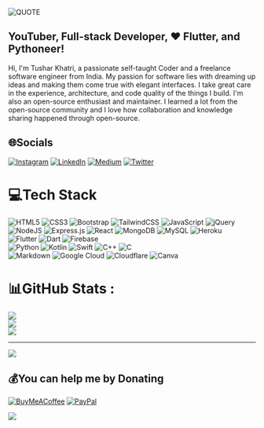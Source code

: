 ![QUOTE](https://user-images.githubusercontent.com/64004539/191455015-a5b7f32d-49a9-45df-849f-45e49429dda3.png)                        
## YouTuber, Full-stack Developer, ❤ Flutter, and Pythoneer!

Hi, I'm Tushar Khatri, a passionate self-taught Coder and a freelance software engineer from India. My passion for software lies with dreaming up ideas and making them come true with elegant interfaces. I take great care in the experience, architecture, and code quality of the things I build. I'm also an open-source enthusiast and maintainer. I learned a lot from the open-source community and I love how collaboration and knowledge sharing happened through open-source.

## 🌐Socials
[![Instagram](https://img.shields.io/badge/Instagram-%23E4405F.svg?logo=Instagram&logoColor=white)](https://instagram.com/tusharkhatri.in) [![LinkedIn](https://img.shields.io/badge/LinkedIn-%230077B5.svg?logo=linkedin&logoColor=white)](https://linkedin.com/in/tusharkhatriofficial) [![Medium](https://img.shields.io/badge/Medium-12100E?logo=medium&logoColor=white)](https://medium.com/@tusharkhatri) [![Twitter](https://img.shields.io/badge/Twitter-%231DA1F2.svg?logo=Twitter&logoColor=white)](https://twitter.com/DamanKhatri_) 

# 💻Tech Stack
![HTML5](https://img.shields.io/badge/html5-%23E34F26.svg?style=for-the-badge&logo=html5&logoColor=white) 
![CSS3](https://img.shields.io/badge/css3-%231572B6.svg?style=for-the-badge&logo=css3&logoColor=white) 
![Bootstrap](https://img.shields.io/badge/bootstrap-%23563D7C.svg?style=for-the-badge&logo=bootstrap&logoColor=white)
![TailwindCSS](https://img.shields.io/badge/tailwindcss-%2338B2AC.svg?style=for-the-badge&logo=tailwind-css&logoColor=white)
![JavaScript](https://img.shields.io/badge/javascript-%23323330.svg?style=for-the-badge&logo=javascript&logoColor=%23F7DF1E) 
![jQuery](https://img.shields.io/badge/jquery-%230769AD.svg?style=for-the-badge&logo=jquery&logoColor=white)
![NodeJS](https://img.shields.io/badge/node.js-6DA55F?style=for-the-badge&logo=node.js&logoColor=white)
![Express.js](https://img.shields.io/badge/express.js-%23404d59.svg?style=for-the-badge&logo=express&logoColor=%2361DAFB)
![React](https://img.shields.io/badge/react-%2320232a.svg?style=for-the-badge&logo=react&logoColor=%2361DAFB)
![MongoDB](https://img.shields.io/badge/MongoDB-%234ea94b.svg?style=for-the-badge&logo=mongodb&logoColor=white)
![MySQL](https://img.shields.io/badge/mysql-%2300f.svg?style=for-the-badge&logo=mysql&logoColor=white)
![Heroku](https://img.shields.io/badge/heroku-%23430098.svg?style=for-the-badge&logo=heroku&logoColor=white) 
<br>
![Flutter](https://img.shields.io/badge/Flutter-%2302569B.svg?style=for-the-badge&logo=Flutter&logoColor=white) 
![Dart](https://img.shields.io/badge/dart-%230175C2.svg?style=for-the-badge&logo=dart&logoColor=white) 
![Firebase](https://img.shields.io/badge/firebase-%23039BE5.svg?style=for-the-badge&logo=firebase)
<br>
![Python](https://img.shields.io/badge/python-3670A0?style=for-the-badge&logo=python&logoColor=ffdd54) 
![Kotlin](https://img.shields.io/badge/kotlin-%230095D5.svg?style=for-the-badge&logo=kotlin&logoColor=white) 
![Swift](https://img.shields.io/badge/swift-F54A2A?style=for-the-badge&logo=swift&logoColor=white) 
![C++](https://img.shields.io/badge/c++-%2300599C.svg?style=for-the-badge&logo=c%2B%2B&logoColor=white) 
![C](https://img.shields.io/badge/c-%2300599C.svg?style=for-the-badge&logo=c&logoColor=white) 
<br>
![Markdown](https://img.shields.io/badge/markdown-%23000000.svg?style=for-the-badge&logo=markdown&logoColor=white) 
![Google Cloud](https://img.shields.io/badge/Google%20Cloud-%234285F4.svg?style=for-the-badge&logo=google-cloud&logoColor=white) 
![Cloudflare](https://img.shields.io/badge/Cloudflare-F38020?style=for-the-badge&logo=Cloudflare&logoColor=white)
![Canva](https://img.shields.io/badge/Canva-%2300C4CC.svg?style=for-the-badge&logo=Canva&logoColor=white)
<br>
# 📊GitHub Stats :
![](https://github-readme-stats.vercel.app/api?username=tusharkhatriofficial&theme=swift&hide_border=false&include_all_commits=false&count_private=false)<br/>
![](https://github-readme-streak-stats.herokuapp.com/?user=tusharkhatriofficial&theme=swift&hide_border=false)<br/>
![](https://github-readme-stats.vercel.app/api/top-langs/?username=tusharkhatriofficial&theme=swift&hide_border=false&include_all_commits=false&count_private=false&layout=compact)

---
[![](https://visitcount.itsvg.in/api?id=tusharkhatriofficial&icon=0&color=1)](https://visitcount.itsvg.in)

  ## 💰You can help me by Donating
  [![BuyMeACoffee](https://img.shields.io/badge/Buy%20Me%20a%20Coffee-ffdd00?style=for-the-badge&logo=buy-me-a-coffee&logoColor=black)](https://buymeacoffee.com/tusharkhatri) [![PayPal](https://img.shields.io/badge/PayPal-00457C?style=for-the-badge&logo=paypal&logoColor=white)](https://paypal.me/DevelopersOnline)

<img src="https://user-images.githubusercontent.com/64004539/165444064-67ec916c-660c-410d-91ce-1f39704a3981.svg" align="center">

 
 

 
<!-- commented code
 📫 How to reach me: 
* <a href="url"><img src="https://user-images.githubusercontent.com/64004539/163582926-dc45bd01-75d7-4a94-a19a-f4a1bafcefef.png" align="left" height="23" width="23" ></a> [Email](mailto:khatritushar420@gmail.com)
* <a href="url"><img src="https://user-images.githubusercontent.com/64004539/163581667-d02ef14e-f7bb-4b0a-8a16-b656bd3b1110.jpg" align="left" height="23" width="23" ></a> [Instagram](https://www.instagram.com/tushar_khatri_official_/)
* <a href="url"><img src="https://user-images.githubusercontent.com/64004539/163582101-31cb9cce-ea07-4ab3-a85b-741cd253d4cc.png" align="left" height="19" width="23" ></a> [YouTube](https://www.youtube.com/channel/UCcgYO9UkTyvozoFMXRfnN6g)
 
<a href="url"><img src="https://user-images.githubusercontent.com/64004539/165816472-f73feba2-1e40-4548-b332-780c27d4fbc0.gif" align="left" height="300"> <a href="url"><img src="https://user-images.githubusercontent.com/64004539/165815697-dce341ab-e933-4bd2-9336-4b86c5df88cd.gif" align="right"> 
 
 </a> [![68747470733a2f2f6d69726f2e6d656469756d2e636f6d2f6d61782f313430302f312a56714c597334383158396b775f43546f7367716c63672e706e67](https://user-images.githubusercontent.com/64004539/166110563-c1914324-4d21-47a2-bb71-ed10d4b7ad0a.png)](https://www.buymeacoffee.com/tusharkhatri)
 
 
 <a href="url"><img src="https://user-images.githubusercontent.com/64004539/165814098-8b4cc2c5-321e-428e-a7d8-0611d527a2b7.gif" align="right" height="120" width="160"> -->
 


